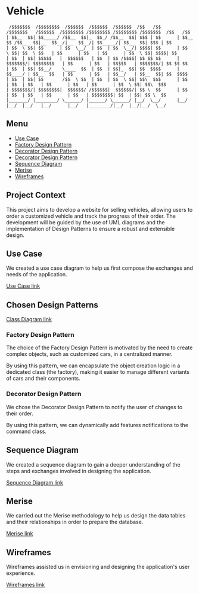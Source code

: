 # Vehicle

```
 /$$$$$$$  /$$$$$$$$  /$$$$$$  /$$$$$$  /$$$$$$  /$$   /$$       /$$$$$$$   /$$$$$$  /$$$$$$$$ /$$$$$$$$ /$$$$$$$$ /$$$$$$$  /$$   /$$
| $$__  $$| $$_____/ /$$__  $$|_  $$_/ /$$__  $$| $$$ | $$      | $$__  $$ /$$__  $$|__  $$__/|__  $$__/| $$_____/| $$__  $$| $$$ | $$
| $$  \ $$| $$      | $$  \__/  | $$  | $$  \__/| $$$$| $$      | $$  \ $$| $$  \ $$   | $$      | $$   | $$      | $$  \ $$| $$$$| $$
| $$  | $$| $$$$$   |  $$$$$$   | $$  | $$ /$$$$| $$ $$ $$      | $$$$$$$/| $$$$$$$$   | $$      | $$   | $$$$$   | $$$$$$$/| $$ $$ $$
| $$  | $$| $$__/    \____  $$  | $$  | $$|_  $$| $$  $$$$      | $$____/ | $$__  $$   | $$      | $$   | $$__/   | $$__  $$| $$  $$$$
| $$  | $$| $$       /$$  \ $$  | $$  | $$  \ $$| $$\  $$$      | $$      | $$  | $$   | $$      | $$   | $$      | $$  \ $$| $$\  $$$
| $$$$$$$/| $$$$$$$$|  $$$$$$/ /$$$$$$|  $$$$$$/| $$ \  $$      | $$      | $$  | $$   | $$      | $$   | $$$$$$$$| $$  | $$| $$ \  $$
|_______/ |________/ \______/ |______/ \______/ |__/  \__/      |__/      |__/  |__/   |__/      |__/   |________/|__/  |__/|__/  \__/
```

## Menu

<ul>
    <li>
        <a href="#use-case">Use Case</a>
    </li>
    <li>
        <a href="#factory-design-pattern">Factory Design Pattern</a>
    </li>
    <li>
        <a href="#decorator-design-pattern">Decorator Design Pattern</a>
    </li>
    <li>
        <a href="#decorator-design-pattern">Decorator Design Pattern</a>
    </li>
    <li>
        <a href="#sequence-diagram">Sequence Diagram</a>
    </li>
    <li>
        <a href="#merise">Merise</a>
    </li>
    <li>
        <a href="#wireframes">Wireframes</a>
    </li>
</ul>


## Project Context

This project aims to develop a website for selling vehicles, allowing users to order a customized vehicle and track the progress of their order. The development will be guided by the use of UML diagrams and the implementation of Design Patterns to ensure a robust and extensible design.

## Use Case

We created a use case diagram to help us first compose the exchanges and needs of the application.

<a href="https://github.com/monsuAymeric/Vehicle/blob/develop/Diagrams/UseCase.drawio.png" target="_blank" rel="noopener noreferrer">Use Case link</a>

## Chosen Design Patterns

<a href="https://github.com/monsuAymeric/Vehicle/blob/develop/Diagrams/ClassDiagram.drawio.png" target="_blank" rel="noopener noreferrer">Class Diagram link</a>

### Factory Design Pattern

The choice of the Factory Design Pattern is motivated by the need to create complex objects, such as customized cars, in a centralized manner.

By using this pattern, we can encapsulate the object creation logic in a dedicated class (the factory), making it easier to manage different variants of cars and their components.

### Decorator Design Pattern

We chose the Decorator Design Pattern to notify the user of changes to their order.

By using this pattern, we can dynamically add features notifications to the command class.

## Sequence Diagram

We created a sequence diagram to gain a deeper understanding of the steps and exchanges involved in designing the application.

<a href="https://github.com/monsuAymeric/Vehicle/tree/develop/Wireframe" target="_blank" rel="noopener noreferrer">Sequence Diagram link</a>

## Merise

We carried out the Merise methodology to help us design the data tables and their relationships in order to prepare the database.

<a href="https://github.com/monsuAymeric/Vehicle/tree/develop/Merise" target="_blank" rel="noopener noreferrer">Merise link</a>

## Wireframes

Wireframes assisted us in envisioning and designing the application's user experience.

<a href="https://github.com/monsuAymeric/Vehicle/tree/develop/Wireframe" target="_blank" rel="noopener noreferrer">Wireframes link</a>
